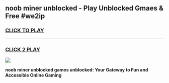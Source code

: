
## noob miner unblocked - Play Unblocked Gmaes & Free #we2ip
<h3>
<a href="https://news.freeplayer.one?title=noob_miner_unblocked&ref=03M">CLICK TO PLAY</a></h3>
<hr>

<h3>
<a href="https://news.freeplayer.one?title=noob_miner_unblocked&ref=03M">CLICK 2 PLAY</a>
  
</h3>

<a href="https://news.freeplayer.one?title=noob_miner_unblocked&ref=03M"><img src="https://clearcache.store/games.png"></a>


**noob miner unblocked games unblocked: Your Gateway to Fun and Accessible Online Gaming**
